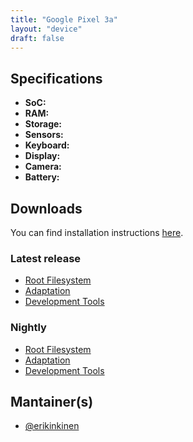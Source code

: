 ```yaml
---
title: "Google Pixel 3a"
layout: "device"
draft: false
---
```


## Specifications

- **SoC:** 
- **RAM:** 
- **Storage:** 
- **Sensors:** 
- **Keyboard:** 
- **Display:** 
- **Camera:** 
- **Battery:** 

<!--more-->

## Downloads

You can find installation instructions [here](https://github.com/droidian-images/rootfs-api28gsi-all/blob/bullseye/README.md).

### Latest release

* [Root Filesystem](https://images.droidian.org/rootfs-api28gsi-all/droidian-stable-latest/arm64/generic/rootfs.zip)
* [Adaptation](https://images.droidian.org/rootfs-api28gsi-all/droidian-stable-latest/arm64/google/adaptation-sargo.zip)
* [Development Tools](https://images.droidian.org/rootfs-api28gsi-all/droidian-stable-latest/arm64/generic/feature-devtools.zip)

### Nightly

* [Root Filesystem](https://images.droidian.org/rootfs-api28gsi-all/nightly/arm64/generic/rootfs.zip)
* [Adaptation](https://images.droidian.org/rootfs-api28gsi-all/nightly/arm64/google/adaptation-sargo.zip)
* [Development Tools](https://images.droidian.org/rootfs-api28gsi-all/nightly/arm64/generic/feature-devtools.zip)

## Mantainer(s)

* [@erikinkinen](https://github.com/erikinkinen)

